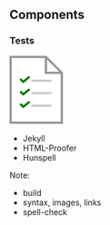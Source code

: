 ## Components

### Tests

![tests icon](img/test.svg) <!-- .element: style="height:2.5em;;;background-color:inherit;border:0" -->

* Jekyll
* HTML-Proofer
* Hunspell

Note:
* build
* syntax, images, links
* spell-check
